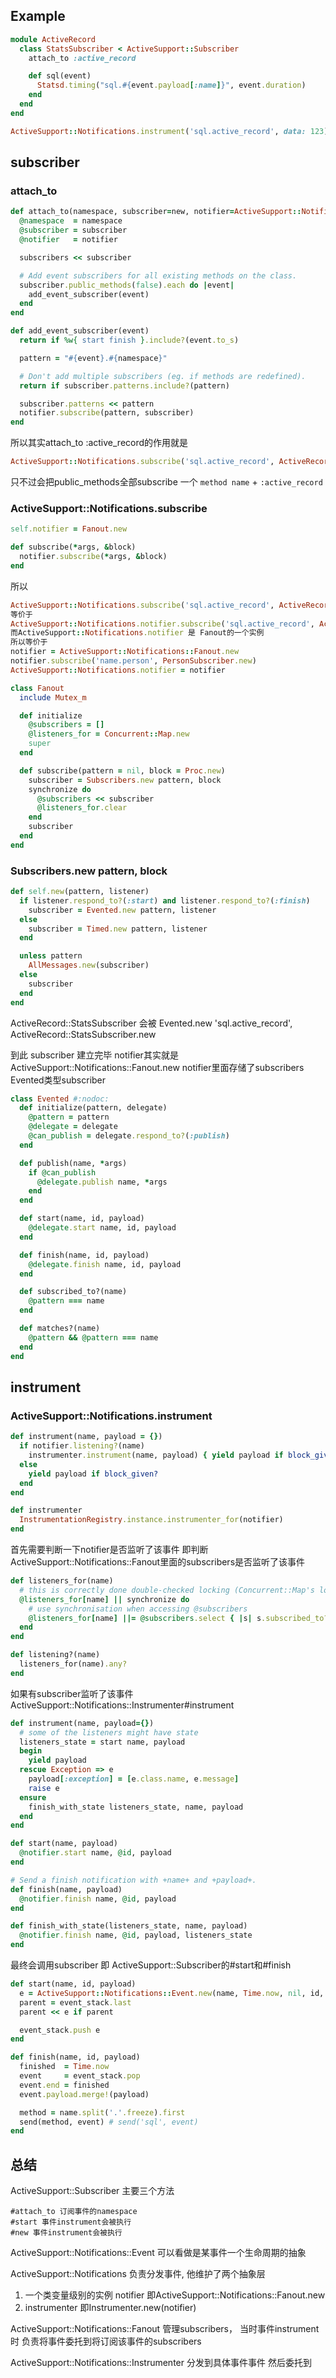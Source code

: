 ## Example

```ruby
module ActiveRecord
  class StatsSubscriber < ActiveSupport::Subscriber
    attach_to :active_record

    def sql(event)
      Statsd.timing("sql.#{event.payload[:name]}", event.duration)
    end
  end
end

ActiveSupport::Notifications.instrument('sql.active_record', data: 123)
```


## subscriber

### attach_to

```ruby
def attach_to(namespace, subscriber=new, notifier=ActiveSupport::Notifications)
  @namespace  = namespace
  @subscriber = subscriber
  @notifier   = notifier

  subscribers << subscriber

  # Add event subscribers for all existing methods on the class.
  subscriber.public_methods(false).each do |event|
    add_event_subscriber(event)
  end
end

def add_event_subscriber(event)
  return if %w{ start finish }.include?(event.to_s)

  pattern = "#{event}.#{namespace}"

  # Don't add multiple subscribers (eg. if methods are redefined).
  return if subscriber.patterns.include?(pattern)

  subscriber.patterns << pattern
  notifier.subscribe(pattern, subscriber)
end
```

所以其实attach_to :active_record的作用就是
```ruby
ActiveSupport::Notifications.subscribe('sql.active_record', ActiveRecord::StatsSubscriber.new)
```
只不过会把public_methods全部subscribe 一个 ```method name``` + ```:active_record```

### ActiveSupport::Notifications.subscribe

```ruby
self.notifier = Fanout.new

def subscribe(*args, &block)
  notifier.subscribe(*args, &block)
end
```

所以
```ruby
ActiveSupport::Notifications.subscribe('sql.active_record', ActiveRecord::StatsSubscriber.new)
等价于
ActiveSupport::Notifications.notifier.subscribe('sql.active_record', ActiveRecord::StatsSubscriber.new)
而ActiveSupport::Notifications.notifier 是 Fanout的一个实例
所以等价于
notifier = ActiveSupport::Notifications::Fanout.new
notifier.subscribe('name.person', PersonSubscriber.new)
ActiveSupport::Notifications.notifier = notifier
```

```ruby
class Fanout
  include Mutex_m

  def initialize
    @subscribers = []
    @listeners_for = Concurrent::Map.new
    super
  end

  def subscribe(pattern = nil, block = Proc.new)
    subscriber = Subscribers.new pattern, block
    synchronize do
      @subscribers << subscriber
      @listeners_for.clear
    end
    subscriber
  end
end
```

### Subscribers.new pattern, block

```ruby
def self.new(pattern, listener)
  if listener.respond_to?(:start) and listener.respond_to?(:finish)
    subscriber = Evented.new pattern, listener
  else
    subscriber = Timed.new pattern, listener
  end

  unless pattern
    AllMessages.new(subscriber)
  else
    subscriber
  end
end
```
ActiveRecord::StatsSubscriber 会被 Evented.new 'sql.active_record', ActiveRecord::StatsSubscriber.new

到此 subscriber 建立完毕
notifier其实就是ActiveSupport::Notifications::Fanout.new
notifier里面存储了subscribers
Evented类型subscriber
```ruby
class Evented #:nodoc:
  def initialize(pattern, delegate)
    @pattern = pattern
    @delegate = delegate
    @can_publish = delegate.respond_to?(:publish)
  end

  def publish(name, *args)
    if @can_publish
      @delegate.publish name, *args
    end
  end

  def start(name, id, payload)
    @delegate.start name, id, payload
  end

  def finish(name, id, payload)
    @delegate.finish name, id, payload
  end

  def subscribed_to?(name)
    @pattern === name
  end

  def matches?(name)
    @pattern && @pattern === name
  end
end
```

## instrument

### ActiveSupport::Notifications.instrument

```ruby
def instrument(name, payload = {})
  if notifier.listening?(name)
    instrumenter.instrument(name, payload) { yield payload if block_given? }
  else
    yield payload if block_given?
  end
end

def instrumenter
  InstrumentationRegistry.instance.instrumenter_for(notifier)
end
```

首先需要判断一下notifier是否监听了该事件
即判断ActiveSupport::Notifications::Fanout里面的subscribers是否监听了该事件
```ruby
def listeners_for(name)
  # this is correctly done double-checked locking (Concurrent::Map's lookups have volatile semantics)
  @listeners_for[name] || synchronize do
    # use synchronisation when accessing @subscribers
    @listeners_for[name] ||= @subscribers.select { |s| s.subscribed_to?(name) }
  end
end

def listening?(name)
  listeners_for(name).any?
end
```
如果有subscriber监听了该事件
ActiveSupport::Notifications::Instrumenter#instrument
```ruby
def instrument(name, payload={})
  # some of the listeners might have state
  listeners_state = start name, payload
  begin
    yield payload
  rescue Exception => e
    payload[:exception] = [e.class.name, e.message]
    raise e
  ensure
    finish_with_state listeners_state, name, payload
  end
end

def start(name, payload)
  @notifier.start name, @id, payload
end

# Send a finish notification with +name+ and +payload+.
def finish(name, payload)
  @notifier.finish name, @id, payload
end

def finish_with_state(listeners_state, name, payload)
  @notifier.finish name, @id, payload, listeners_state
end
```
最终会调用subscriber 即 ActiveSupport::Subscriber的#start和#finish
```ruby
def start(name, id, payload)
  e = ActiveSupport::Notifications::Event.new(name, Time.now, nil, id, payload)
  parent = event_stack.last
  parent << e if parent

  event_stack.push e
end

def finish(name, id, payload)
  finished  = Time.now
  event     = event_stack.pop
  event.end = finished
  event.payload.merge!(payload)

  method = name.split('.'.freeze).first
  send(method, event) # send('sql', event)
end
```

## 总结

ActiveSupport::Subscriber 主要三个方法
```
#attach_to 订阅事件的namespace
#start 事件instrument会被执行
#new 事件instrument会被执行
```
ActiveSupport::Notifications::Event
可以看做是某事件一个生命周期的抽象

ActiveSupport::Notifications
负责分发事件, 他维护了两个抽象层
1. 一个类变量级别的实例 notifier 即ActiveSupport::Notifications::Fanout.new
2. instrumenter 即Instrumenter.new(notifier)

ActiveSupport::Notifications::Fanout
管理subscribers， 当时事件instrument时 负责将事件委托到将订阅该事件的subscribers

ActiveSupport::Notifications::Instrumenter
分发到具体事件事件 然后委托到
